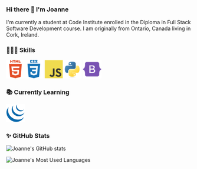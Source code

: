 ### Hi there 👋 I'm Joanne

I'm currently a student at Code Institute enrolled in the Diploma in Full Stack Software Development course. I am originally from Ontario, Canada living in Cork, Ireland.

### 👩🏻‍💻 Skills
<img src="https://github.com/devicons/devicon/blob/master/icons/html5/html5-plain-wordmark.svg" alt="HTML logo" title="HTML 5" width="50px" height="50px" /><img src="https://github.com/devicons/devicon/blob/master/icons/css3/css3-plain-wordmark.svg" alt="CSS logo" title="CSS" width="50px" height="50px" /> <img src="https://github.com/devicons/devicon/blob/master/icons/javascript/javascript-original.svg" alt="JavaScript logo" title="Javascript" width="50px" height="50px" /><img src="https://github.com/devicons/devicon/blob/master/icons/python/python-original.svg" alt="Python logo" title="Python" width="50px" height="50px" /> <img src="https://github.com/devicons/devicon/blob/master/icons/bootstrap/bootstrap-plain.svg" alt="Bootstrap logo" title="Bootstrap" width="50px" height="50px" /> 

### 📚 Currently Learning
<img src="https://github.com/devicons/devicon/blob/master/icons/jquery/jquery-original.svg" alt="JQuery logo" title="JQuery" width="50px" height="50px" />

### ✨ GitHub Stats 

![Joanne's GitHub stats](https://github-readme-stats.vercel.app/api?username=lee-joanne&show_icons=true&theme=apprentice)
                                                                                                                                       
![Joanne's Most Used Languages](https://github-readme-stats.vercel.app/api/top-langs/?username=lee-joanne&layout=compact&theme=apprentice)

